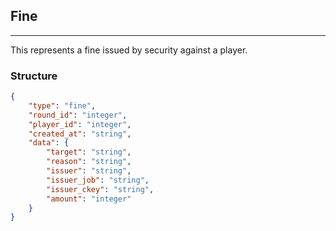## Fine

---

This represents a fine issued by security against a player.

### Structure

```json
{
    "type": "fine",
    "round_id": "integer",
    "player_id": "integer",
    "created_at": "string",
    "data": {
        "target": "string",
        "reason": "string",
        "issuer": "string",
        "issuer_job": "string",
        "issuer_ckey": "string",
        "amount": "integer"
    }
}
```

